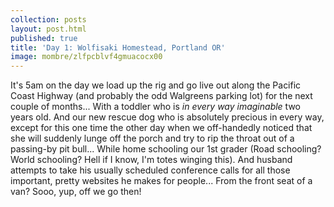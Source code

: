 ```yaml
---
collection: posts
layout: post.html
published: true
title: 'Day 1: Wolfisaki Homestead, Portland OR'
image: mombre/zlfpcblvf4gmuacocx00
---
```

It's 5am on the day we load up the rig and go live out along the Pacific Coast Highway (and probably the odd Walgreens parking lot) for the next couple of months...
With a toddler who is *in every way imaginable* two years old.
And our new rescue dog who is absolutely precious in every way, except for this one time the other day when we off-handedly noticed that she will suddenly lunge off the porch and try to rip the throat out of a passing-by pit bull...
While home schooling our 1st grader (Road schooling? World schooling? Hell if I know, I'm totes winging this).
And husband attempts to take his usually scheduled conference calls for all those important, pretty websites he makes for people... From the front seat of a van?
Sooo, yup, off we go then!


